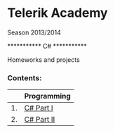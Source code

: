 Telerik Academy
===============
Season 2013/2014

*********** C# ***********

Homeworks and projects

### Contents:

|     | Programming                                                                                      |
| --- | ------------------------------------------------------------------------------------------------ |
| 1.  | [C# Part I](https://github.com/Anastasoff/Telerik-Academy/tree/master/Programming/CSharpPartOne) | 
| 2.  | [C# Part II](https://github.com/Anastasoff/Telerik-Academy/tree/master/Programming/CSharpPartTwo)|

